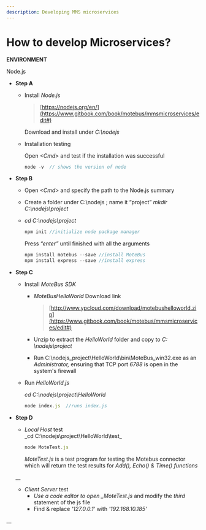 ```yaml
---
description: Developing MMS microservices
---
```


# How to develop Microservices?

**ENVIRONMENT**

Node.js

* **Step A**
  * Install _Node.js_  


    > [https://nodejs.org/en/](https://www.gitbook.com/book/motebus/mmsmicroservices/edit#)

    Download and install under _C:\nodejs_  

  * Installation testing

    Open _&lt;Cmd&gt;_ and test if the installation was successful  


    ```javascript
    node -v  // shows the version of node
    ```
* **Step B**
  * Open _&lt;Cmd&gt;_ and specify the path to the Node.js summary 
  * Create a folder under C:\nodejs ; name it “project” _mkdir C:\nodejs\project_ 
  * _cd C:\nodejs\project_  


    ```javascript
    npm init //initialize node package manager
    ```

    Press _“enter”_ until finished with all the arguments  


    ```javascript
    npm install motebus --save //install MoteBus
    npm install express --save //install express
    ```
* **Step C**
  * Install _MoteBus SDK_
    * _MoteBusHelloWorld_ Download link  


      > [http://www.ypcloud.com/download/motebushelloworld.zip](https://www.gitbook.com/book/motebus/mmsmicroservices/edit#)

    * Unzip to extract the _HelloWorld_ folder and copy to _C: \nodejs\project_ 
    * Run C:\nodejs\_project\HelloWorld\bin\MoteBus\_win32.exe as an _Administrator,_ ensuring that TCP port _6788_ is open in the system's firewall 
  * Run _HelloWorld.js_

    _cd C:\nodejs\project\HelloWorld_  


    ```javascript
    node index.js  //runs index.js
    ```
* **Step D**

  * _Local Host_ test  
    _cd C:\nodejs\project\HelloWorld\test\_  


    ```javascript
    node MoteTest.js
    ```

    _MoteTest.js_ is a test program for testing the Motebus connector which will return the test results for _Add\(\), Echo\(\) & Time\(\)_ _functions_

     

      

  \_\_

  * _Client Server_ test
    * _Use a code editor to open \_MoteTest.js_ and modify the _third_ statement of the js file
    * Find & replace _'127.0.0.1'_ with _'192.168.10.185'_

\_\_

